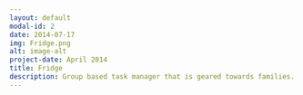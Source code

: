 ```yaml
---
layout: default
modal-id: 2
date: 2014-07-17
img: Fridge.png
alt: image-alt
project-date: April 2014
title: Fridge
description: Group based task manager that is geared towards families. You can create groups, add and delete members and assign tasks to either the group or specific members in the group.
---
```

